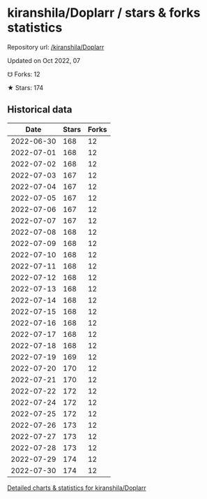 # kiranshila/Doplarr / stars & forks statistics

Repository url: [/kiranshila/Doplarr](https://github.com/kiranshila/Doplarr)

Updated on Oct 2022, 07

☋ Forks: 12

★ Stars: 174

## Historical data
| Date | Stars | Forks |
|------|-------|-------|
| 2022-06-30 | 168 | 12 | 
| 2022-07-01 | 168 | 12 | 
| 2022-07-02 | 168 | 12 | 
| 2022-07-03 | 167 | 12 | 
| 2022-07-04 | 167 | 12 | 
| 2022-07-05 | 167 | 12 | 
| 2022-07-06 | 167 | 12 | 
| 2022-07-07 | 167 | 12 | 
| 2022-07-08 | 168 | 12 | 
| 2022-07-09 | 168 | 12 | 
| 2022-07-10 | 168 | 12 | 
| 2022-07-11 | 168 | 12 | 
| 2022-07-12 | 168 | 12 | 
| 2022-07-13 | 168 | 12 | 
| 2022-07-14 | 168 | 12 | 
| 2022-07-15 | 168 | 12 | 
| 2022-07-16 | 168 | 12 | 
| 2022-07-17 | 168 | 12 | 
| 2022-07-18 | 168 | 12 | 
| 2022-07-19 | 169 | 12 | 
| 2022-07-20 | 170 | 12 | 
| 2022-07-21 | 170 | 12 | 
| 2022-07-22 | 172 | 12 | 
| 2022-07-24 | 172 | 12 | 
| 2022-07-25 | 172 | 12 | 
| 2022-07-26 | 173 | 12 | 
| 2022-07-27 | 173 | 12 | 
| 2022-07-28 | 173 | 12 | 
| 2022-07-29 | 174 | 12 | 
| 2022-07-30 | 174 | 12 | 


[Detailed charts & statistics for kiranshila/Doplarr](https://reviewgithub.com/rep/kiranshila/Doplarr)
